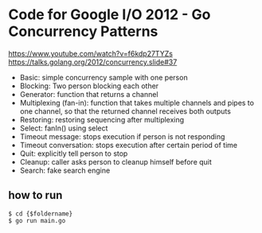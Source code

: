# Code for Google I/O 2012 - Go Concurrency Patterns

https://www.youtube.com/watch?v=f6kdp27TYZs
https://talks.golang.org/2012/concurrency.slide#37

* Basic: simple concurrency sample with one person
* Blocking: Two person blocking each other
* Generator: function that returns a channel
* Multiplexing (fan-in): function that takes multiple channels and pipes to one channel, so that the returned channel receives both outputs
* Restoring: restoring sequencing after multiplexing
* Select: fanIn() using select
* Timeout message: stops execution if person is not responding 
* Timeout conversation: stops execution after certain period of time
* Quit: explicitly tell person to stop
* Cleanup: caller asks person to cleanup himself before quit
* Search: fake search engine

## how to run

    $ cd {$foldername}
    $ go run main.go